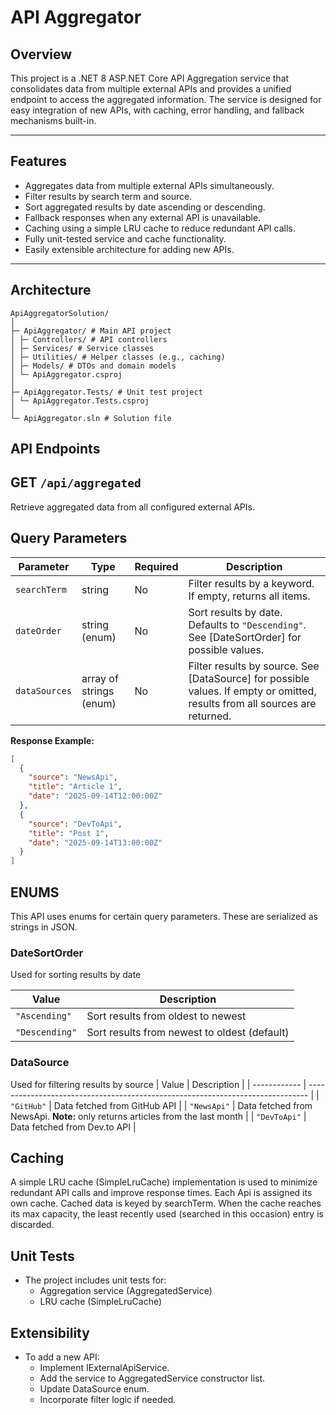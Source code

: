 # API Aggregator

## Overview
This project is a .NET 8 ASP.NET Core API Aggregation service that consolidates data from multiple external APIs and provides a unified endpoint to access the aggregated information. The service is designed for easy integration of new APIs, with caching, error handling, and fallback mechanisms built-in.

---

## Features
- Aggregates data from multiple external APIs simultaneously.
- Filter results by search term and source.
- Sort aggregated results by date ascending or descending.
- Fallback responses when any external API is unavailable.
- Caching using a simple LRU cache to reduce redundant API calls.
- Fully unit-tested service and cache functionality.
- Easily extensible architecture for adding new APIs.

---

## Architecture
```
ApiAggregatorSolution/
│
├─ ApiAggregator/ # Main API project
│ ├─ Controllers/ # API controllers
│ ├─ Services/ # Service classes
│ ├─ Utilities/ # Helper classes (e.g., caching)
│ ├─ Models/ # DTOs and domain models
│ └─ ApiAggregator.csproj
│
├─ ApiAggregator.Tests/ # Unit test project
│ └─ ApiAggregator.Tests.csproj
│
└─ ApiAggregator.sln # Solution file
```

## API Endpoints

## GET `/api/aggregated`

Retrieve aggregated data from all configured external APIs.

## Query Parameters

| Parameter      | Type       | Required | Description |
|----------------|-----------|----------|-------------|
| `searchTerm`   | string    | No       | Filter results by a keyword. If empty, returns all items. |
| `dateOrder`    | string (enum) | No  | Sort results by date. Defaults to `"Descending"`. See [DateSortOrder] for possible values. |
| `dataSources`  | array of strings (enum) | No | Filter results by source. See [DataSource] for possible values. If empty or omitted, results from all sources are returned. |


**Response Example:**
``` json
[
  {
    "source": "NewsApi",
    "title": "Article 1",
    "date": "2025-09-14T12:00:00Z"
  },
  {
    "source": "DevToApi",
    "title": "Post 1",
    "date": "2025-09-14T13:00:00Z"
  }
]
```

## ENUMS
This API uses enums for certain query parameters. These are serialized as strings in JSON.

### DateSortOrder
Used for sorting results by date

| Value          | Description                                  |
| -------------- | -------------------------------------------- |
| `"Ascending"`  | Sort results from oldest to newest           |
| `"Descending"` | Sort results from newest to oldest (default) |

### DataSource
Used for filtering results by source
| Value        | Description                                                                    |
| ------------ | ------------------------------------------------------------------------------ |
| `"GitHub"`   | Data fetched from GitHub API                                                   |
| `"NewsApi"`  | Data fetched from NewsApi. **Note:** only returns articles from the last month |
| `"DevToApi"` | Data fetched from Dev.to API                                                   |

## Caching 
A simple LRU cache (SimpleLruCache) implementation is used to minimize redundant API calls and improve response times. Each Api is assigned its own cache. Cached data is keyed by searchTerm.
When the cache reaches its max capacity, the least recently used (searched in this occasion) entry is discarded.

## Unit Tests
* The project includes unit tests for:
  * Aggregation service (AggregatedService)
  * LRU cache (SimpleLruCache)

## Extensibility
* To add a new API:
  * Implement IExternalApiService.
  * Add the service to AggregatedService constructor list.
  * Update DataSource enum.
  * Incorporate filter logic if needed.